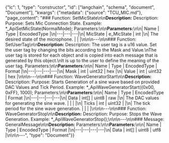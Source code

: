 {"lc": 1, "type": "constructor", "id": ["langchain", "schema", "document", "Document"], "kwargs": {"metadata": {"source": "TCU_MIC.md"}, "page_content": "### Function: SetMicState\n\n**Description:** Description: Purpose: Sets Mic Connection State. Example: *_ApiSetMicState(NormalMode); Parameters:\n\n**Parameters:**\n\n| Name | Type | EncodedType |\n|---|---|---|\n| MicState | e_MicState | int |\n| The desired state of the microphone. |  |  |\n\n\n---\n\n### Function: SetUserTag\n\n**Description:** Description: The user tag is a u16 value. Set the user tag by changing the bits according to the Mask and Value.\nThe user tag is stored for each object and is copied into each message that is generated by this object.\nIt is up to the user to define the meaning of the user tag. Parameters:\n\n**Parameters:**\n\n| Name | Type | EncodedType | Format |\n|---|---|---|---|\n| Mask | int | uint32 | hex |\n| Value | int | uint32 | hex |\n\n\n---\n\n### Function: WaveGeneratorStart\n\n**Description:** Description: Purpose: Starts Generation of a sine wave based on provided DAC Values and Tick Period. Example: *_ApiWaveGeneratorStart({0x00, 0xFF}, 1000); Parameters:\n\n**Parameters:**\n\n| Name | Type | EncodedType | Format |\n|---|---|---|---|\n| Data | int[] | uint8 | raw |\n| The DAC values for generating the sine wave. |  |  |  |\n| Ticks | int | uint32 |  |\n| The tick period for the sine wave generation. |  |  |  |\n\n\n---\n\n### Function: WaveGeneratorStop\n\n**Description:** Description: Purpose: Stops the Wave Generation. Example: *_ApiWaveGeneratorStop();\n\n\n---\n\n### Message: GeneralMessage\n\n**Description:** Parameters:\n\n**Parameters:**\n\n| Name | Type | EncodedType | Format |\n|---|---|---|---|\n| Data | int[] | uint8 | utf8 |\n\n\n---", "type": "Document"}}
